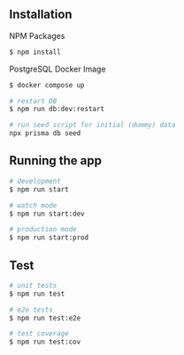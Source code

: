 ## Installation

NPM Packages
```bash
$ npm install
```
PostgreSQL Docker Image
```bash
$ docker compose up

# restart DB
$ npm run db:dev:restart

# run seed script for initial (dummy) data
npx prisma db seed
```

## Running the app

```bash
# development
$ npm run start

# watch mode
$ npm run start:dev

# production mode
$ npm run start:prod
```

## Test

```bash
# unit tests
$ npm run test

# e2e tests
$ npm run test:e2e

# test coverage
$ npm run test:cov
```